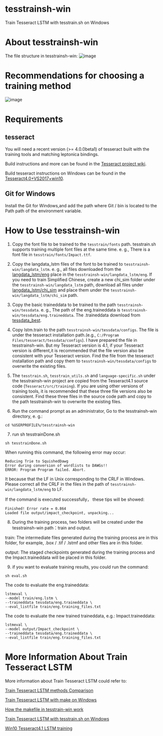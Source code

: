 # tesstrainsh-win
Train Tesseract LSTM with tesstrain.sh on Windows 
# About tesstrainsh-win
The file structure in tesstrainsh-win:
![image](https://livezingy.com/uploads/2020/04/tesstrainsh.png)
# Recommendations for choosing a training method
![image](https://livezingy.com/uploads/2020/05/choose%20method.png)
# Requirements
## tesseract
You will need a recent version (>= 4.0.0beta1) of tesseract built with the training tools and matching leptonica bindings. 

Build instructions and more can be found in the [Tesseract project wiki](https://github.com/tesseract-ocr/tesseract/wiki).

Build tesseract instructions on Windows can be found in the [Tesseract4.0+VS2017+win10](https://livezingy.com/compilation-tesseract4-in-vs2017-win10/).

## Git for Windows
Install the Git for Windows,and add the path where Git / bin is located to the Path path of the environment variable.

# How to Use tesstrainsh-win
1. Copy the font file to be trained to the `tesstrain/fonts` path. tesstrain.sh supports training multiple font files at the same time. e. g., There is a font file in `tesstrain/fonts/Impact.ttf`.

2. Copy the langdata_lstm files of the font to be trained to `tesstrainsh-win/langdata_lstm`. e. g., all files downloaded from the [langdata_lstm/eng](https://github.com/tesseract-ocr/langdata_lstm/tree/master/eng) place in the `tesstrainsh-win/langdata_lstm/eng`. If you need to train Simplified Chinese, create a new chi_sim folder under the `tesstrainsh-win/langdata_lstm` path, download all files under [langdata_lstm/chi_sim](https://github.com/tesseract-ocr/langdata_lstm/tree/master/chi_sim)  and place them under the `tesstrainsh-win/langdata_lstm/chi_sim` path.

3. Copy the basic traineddata to be trained to the path `tesstrainsh-win/tessdata`. e. g.,  The path of the eng.traineddata is `tesstrainsh-win/tessdata/eng.traineddata`. The .traineddata download from [tessdata_best](https://github.com/tesseract-ocr/tessdata_best).

4. Copy lstm.train to the path `tesstrainsh-win/tessdata/configs`. The file is under the tesseract installation path.(e.g., `C:/Program Files/tesseract/tessdata/configs`). I have prepared the file in tesstrainsh-win. But my Tesseract version is 4.1, if your Tesseract version is different,it is recommended that the file version also be consistent with your Tesseract version. Find the file from the tesseract installation path and copy them to `tesstrainsh-win/tessdata/configs` to overwrite the existing files.

5. The `tesstrain.sh`, `tesstrain_utils.sh` and `language-specific.sh` under the tesstrainsh-win project are copied from the Tesseract4.1 source code (`Tesseract/src/training`). If you are using other versions of training tools, it is recommended that these three file versions also be consistent. Find these three files in the source code path and copy to the path tesstrainsh-win to overwrite the existing files.

6. Run the command prompt as an administrator, Go to the tesstrainsh-win directory, e. g.:
```
cd %USERPROFILE%/tesstrainsh-win
```

7. run sh tesstrainDone.sh
```
sh tesstrainDone.sh
```
When running this command, the following error may occur:
```
Reducing Trie to SquishedDawg
Error during conversion of wordlists to DAWGs!!
ERROR: Program Program failed. Abort. 
```
It because that the LF in Unix corresponding to the CRLF in Windows.
Please correct all the CRLF in the files in the path of `tesstrainsh-win/langdata_lstm/eng` to LF.

If the command is executed successfully， these tips will be showed:
```
Finished! Error rate = 0.864
Loaded file output/impact_checkpoint, unpacking... 
```

8. During the training process, two folders will be created under the tesstrainsh-win path：train and output.

train: The intermediate files generated during the training process are in this folder, for example, .box / .tif / .lstmf and other files are in this folder.

output: The staged checkpoints generated during the training process and the Impact.traineddata will be placed in this folder.

9. if you want to evaluate training results, you could run the command:
```
sh eval.sh
```
The code to evaluate the eng.traineddata:
```
lstmeval \
--model train/eng.lstm \
--traineddata tessdata/eng.traineddata \
--eval_listfile train/eng.training_files.txt 
```
The code to evaluate the new trained traineddata, e.g.: Impact.traineddata:
```	
lstmeval \
--model output/Impact_checkpoint \
--traineddata tessdata/eng.traineddata \
--eval_listfile train/eng.training_files.txt 
```

# More Information About Train Tesseract LSTM
More information about Train Tesseract LSTM could refer to:

[Train Tesseract LSTM methods Comparison](https://livezingy.com/train-tesseract-lstm-methods-comparison/)

[Train Tesseract LSTM with make on Windows](https://livezingy.com/train-tesseract-lstm-with-make-on-windows/)

[How the makefile in tesstrain-win work](https://livezingy.com/how-the-makefile-in-tesstrain-win-work/)

[Train Tesseract LSTM with tesstrain.sh on Windows](https://livezingy.com/train-tesseract-lstm-with-tesstrain-sh-on-windows/)

[Win10 Tesseract4.1 LSTM training](https://livezingy.com/win10-tesseract4-1-lstm-training/)
